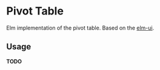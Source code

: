 # Pivot Table

Elm implementation of the pivot table.
Based on the [elm-ui](https://package.elm-lang.org/packages/mdgriffith/elm-ui/1.1.8/).

## Usage
**TODO**